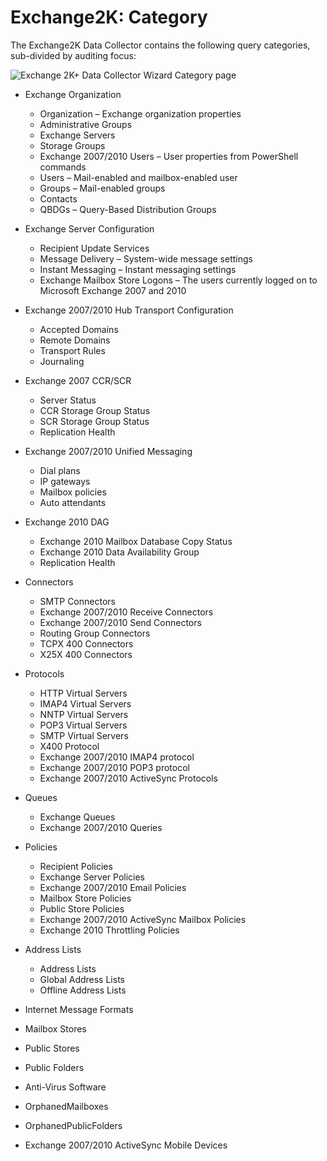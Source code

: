 # Exchange2K: Category

The Exchange2K Data Collector contains the following query categories, sub-divided by auditing
focus:

![Exchange 2K+ Data Collector Wizard Category page](/img/product_docs/accessanalyzer/11.6/admin/datacollector/adinventory/category.webp)

- Exchange Organization

    - Organization – Exchange organization properties
    - Administrative Groups
    - Exchange Servers
    - Storage Groups
    - Exchange 2007/2010 Users – User properties from PowerShell commands
    - Users – Mail-enabled and mailbox-enabled user
    - Groups – Mail-enabled groups
    - Contacts
    - QBDGs – Query-Based Distribution Groups

- Exchange Server Configuration

    - Recipient Update Services
    - Message Delivery – System-wide message settings
    - Instant Messaging – Instant messaging settings
    - Exchange Mailbox Store Logons – The users currently logged on to Microsoft Exchange 2007 and
      2010

- Exchange 2007/2010 Hub Transport Configuration

    - Accepted Domains
    - Remote Domains
    - Transport Rules
    - Journaling

- Exchange 2007 CCR/SCR

    - Server Status
    - CCR Storage Group Status
    - SCR Storage Group Status
    - Replication Health

- Exchange 2007/2010 Unified Messaging

    - Dial plans
    - IP gateways
    - Mailbox policies
    - Auto attendants

- Exchange 2010 DAG

    - Exchange 2010 Mailbox Database Copy Status
    - Exchange 2010 Data Availability Group
    - Replication Health

- Connectors

    - SMTP Connectors
    - Exchange 2007/2010 Receive Connectors
    - Exchange 2007/2010 Send Connectors
    - Routing Group Connectors
    - TCPX 400 Connectors
    - X25X 400 Connectors

- Protocols

    - HTTP Virtual Servers
    - IMAP4 Virtual Servers
    - NNTP Virtual Servers
    - POP3 Virtual Servers
    - SMTP Virtual Servers
    - X400 Protocol
    - Exchange 2007/2010 IMAP4 protocol
    - Exchange 2007/2010 POP3 protocol
    - Exchange 2007/2010 ActiveSync Protocols

- Queues

    - Exchange Queues
    - Exchange 2007/2010 Queries

- Policies

    - Recipient Policies
    - Exchange Server Policies
    - Exchange 2007/2010 Email Policies
    - Mailbox Store Policies
    - Public Store Policies
    - Exchange 2007/2010 ActiveSync Mailbox Policies
    - Exchange 2010 Throttling Policies

- Address Lists

    - Address Lists
    - Global Address Lists
    - Offline Address Lists

- Internet Message Formats
- Mailbox Stores
- Public Stores
- Public Folders
- Anti-Virus Software
- OrphanedMailboxes
- OrphanedPublicFolders
- Exchange 2007/2010 ActiveSync Mobile Devices
